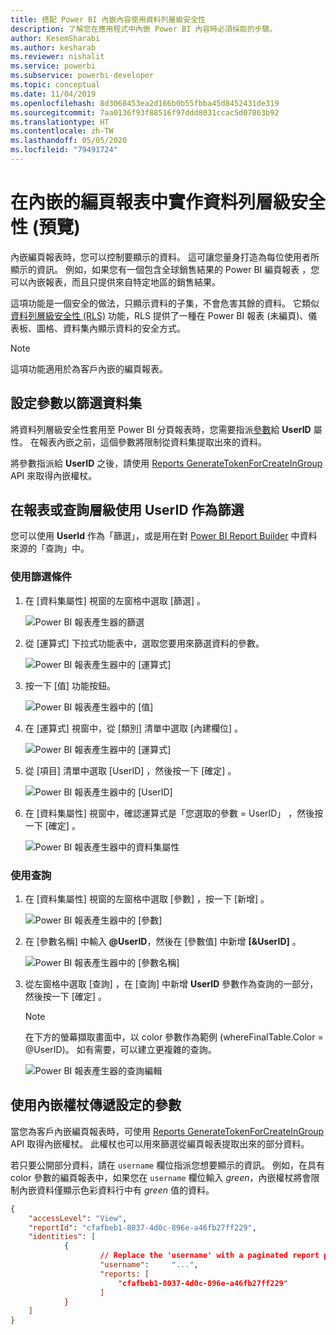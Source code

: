 ```yaml
---
title: 搭配 Power BI 內嵌內容使用資料列層級安全性
description: 了解您在應用程式中內嵌 Power BI 內容時必須採取的步驟。
author: KesemSharabi
ms.author: kesharab
ms.reviewer: nishalit
ms.service: powerbi
ms.subservice: powerbi-developer
ms.topic: conceptual
ms.date: 11/04/2019
ms.openlocfilehash: 8d3068453ea2d166b0b55fbba45d8452431de319
ms.sourcegitcommit: 7aa0136f93f88516f97ddd8031ccac5d07863b92
ms.translationtype: HT
ms.contentlocale: zh-TW
ms.lasthandoff: 05/05/2020
ms.locfileid: "79491724"
---
```

# <a name="implementing-row-level-security-in-embedded-paginated-reports-preview"></a>在內嵌的編頁報表中實作資料列層級安全性 (預覽)

內嵌編頁報表時，您可以控制要顯示的資料。 這可讓您量身打造為每位使用者所顯示的資訊。 例如，如果您有一個包含全球銷售結果的 Power BI 編頁報表 ，您可以內嵌報表，而且只提供來自特定地區的銷售結果。

這項功能是一個安全的做法，只顯示資料的子集，不會危害其餘的資料。 它類似[資料列層級安全性 (RLS)](embedded-row-level-security.md) 功能，RLS 提供了一種在 Power BI 報表 (未編頁)、儀表板、圖格、資料集內顯示資料的安全方式。  

> [!NOTE]
> 這項功能適用於為客戶內嵌的編頁報表。

## <a name="configuring-a-parameter-to-filter-the-dataset"></a>設定參數以篩選資料集

將資料列層級安全性套用至 Power BI 分頁報表時，您需要指派[參數](../../paginated-reports/report-builder-parameters.md)給 **UserID** 屬性。 在報表內嵌之前，這個參數將限制從資料集提取出來的資料。

將參數指派給 **UserID** 之後，請使用 [Reports GenerateTokenForCreateInGroup](https://docs.microsoft.com/rest/api/power-bi/embedtoken/reports_generatetokenforcreateingroup) API 來取得內嵌權杖。

## <a name="use-userid-as-a-filter-at-report-or-query-level"></a>在報表或查詢層級使用 UserID 作為篩選

您可以使用 **UserId** 作為「篩選」，或是用在對 [Power BI Report Builder](../../paginated-reports/report-builder-power-bi.md) 中資料來源的「查詢」中。

### <a name="using-the-filter"></a>使用篩選條件

1. 在 [資料集屬性]  視窗的左窗格中選取 [篩選]  。

    ![Power BI 報表產生器的篩選](media/paginated-reports-row-level-security/filter.png)

2. 從 [運算式]  下拉式功能表中，選取您要用來篩選資料的參數。

     ![Power BI 報表產生器中的 [運算式]](media/paginated-reports-row-level-security/expression.png)

3. 按一下 [值]  功能按鈕。 

    ![Power BI 報表產生器中的 [值]](media/paginated-reports-row-level-security/function.png)

4. 在 [運算式]  視窗中，從 [類別]  清單中選取 [內建欄位]  。

    ![Power BI 報表產生器中的 [運算式]](media/paginated-reports-row-level-security/built-in-fields.png)

5. 從 [項目]  清單中選取 [UserID]  ，然後按一下 [確定]  。

    ![Power BI 報表產生器中的 [UserID]](media/paginated-reports-row-level-security/userid.png)

6. 在 [資料集屬性]  視窗中，確認運算式是「您選取的參數 = UserID」  ，然後按一下 [確定]  。

    ![Power BI 報表產生器中的資料集屬性](media/paginated-reports-row-level-security/verify.png)

### <a name="using-a-query"></a>使用查詢

1. 在 [資料集屬性]  視窗的左窗格中選取 [參數]  ，按一下 [新增]  。

    ![Power BI 報表產生器中的 [參數]](media/paginated-reports-row-level-security/parameters.png)

2. 在 [參數名稱]  中輸入 **\@UserID**，然後在 [參數值]  中新增 **[&UserID]** 。

    ![Power BI 報表產生器中的 [參數名稱]](media/paginated-reports-row-level-security/parameter-name.png) 

3. 從左窗格中選取 [查詢]  ，在 [查詢] 中新增 **UserID** 參數作為查詢的一部分，然後按一下 [確定]  。
    > [!NOTE]
    > 在下方的螢幕擷取畫面中，以 color 參數作為範例 (whereFinalTable.Color = @UserID)。 如有需要，可以建立更複雜的查詢。

    ![Power BI 報表產生器的查詢編輯](media/paginated-reports-row-level-security/query-edit.png)

## <a name="passing-the-configured-parameter-using-the-embed-token"></a>使用內嵌權杖傳遞設定的參數

當您為客戶內嵌編頁報表時，可使用 [Reports GenerateTokenForCreateInGroup](https://docs.microsoft.com/rest/api/power-bi/embedtoken/reports_generatetokenforcreateingroup) API 取得內嵌權杖。 此權杖也可以用來篩選從編頁報表提取出來的部分資料。

若只要公開部分資料，請在 `username` 欄位指派您想要顯示的資訊。 例如，在具有 color 參數的編頁報表中，如果您在 `username` 欄位輸入 *green*，內嵌權杖將會限制內嵌資料僅顯示色彩資料行中有 *green* 值的資料。

```JSON
{
    "accessLevel": "View",
    "reportId": "cfafbeb1-8037-4d0c-896e-a46fb27ff229",
    "identities": [
            {
                    // Replace the 'username' with a paginated report parameter
                    "username":     "...",
                    "reports: [
                        "cfafbeb1-8037-4d0c-896e-a46fb27ff229"
                    ]
            }
    ]
}
```
